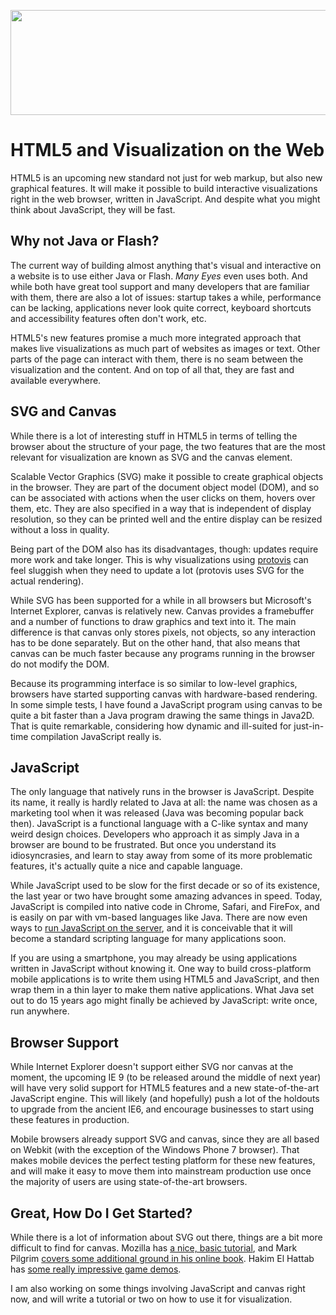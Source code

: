 <p align="center"><img src="https://media.eagereyes.org/media/2010/canvas.png" alt="" width="560" height="168" /></p>

# HTML5 and Visualization on the Web

HTML5 is an upcoming new standard not just for web markup, but also new graphical features. It will make it possible to build interactive visualizations right in the web browser, written in JavaScript. And despite what you might think about JavaScript, they will be fast.

## Why not Java or Flash?

The current way of building almost anything that's visual and interactive on a website is to use either Java or Flash. _Many Eyes_ even uses both. And while both have great tool support and many developers that are familiar with them, there are also a lot of issues: startup takes a while, performance can be lacking, applications never look quite correct, keyboard shortcuts and accessibility features often don't work, etc.

HTML5's new features promise a much more integrated approach that makes live visualizations as much part of websites as images or text. Other parts of the page can interact with them, there is no seam between the visualization and the content. And on top of all that, they are fast and available everywhere.

## SVG and Canvas

While there is a lot of interesting stuff in HTML5 in terms of telling the browser about the structure of your page, the two features that are the most relevant for visualization are known as SVG and the canvas element.

Scalable Vector Graphics (SVG) make it possible to create graphical objects in the browser. They are part of the document object model (DOM), and so can be associated with actions when the user clicks on them, hovers over them, etc. They are also specified in a way that is independent of display resolution, so they can be printed well and the entire display can be resized without a loss in quality.

Being part of the DOM also has its disadvantages, though: updates require more work and take longer. This is why visualizations using <a href="http://protovis.org/" target="_blank">protovis</a> can feel sluggish when they need to update a lot (protovis uses SVG for the actual rendering).

While SVG has been supported for a while in all browsers but Microsoft's Internet Explorer, canvas is relatively new. Canvas provides a framebuffer and a number of functions to draw graphics and text into it. The main difference is that canvas only stores pixels, not objects, so any interaction has to be done separately. But on the other hand, that also means that canvas can be much faster because any programs running in the browser do not modify the DOM.

Because its programming interface is so similar to low-level graphics, browsers have started supporting canvas with hardware-based rendering. In some simple tests, I have found a JavaScript program using canvas to be quite a bit faster than a Java program drawing the same things in Java2D. That is quite remarkable, considering how dynamic and ill-suited for just-in-time compilation JavaScript really is.

## JavaScript

The only language that natively runs in the browser is JavaScript. Despite its name, it really is hardly related to Java at all: the name was chosen as a marketing tool when it was released (Java was becoming popular back then). JavaScript is a functional language with a C-like syntax and many weird design choices. Developers who approach it as simply Java in a browser are bound to be frustrated. But once you understand its idiosyncrasies, and learn to stay away from some of its more problematic features, it's actually quite a nice and capable language.

While JavaScript used to be slow for the first decade or so of its existence, the last year or two have brought some amazing advances in speed. Today, JavaScript is compiled into native code in Chrome, Safari, and FireFox, and is easily on par with vm-based languages like Java. There are now even ways to <a href="http://nodejs.org/" target="_blank">run JavaScript on the server</a>, and it is conceivable that it will become a standard scripting language for many applications soon.

If you are using a smartphone, you may already be using applications written in JavaScript without knowing it. One way to build cross-platform mobile applications is to write them using HTML5 and JavaScript, and then wrap them in a thin layer to make them native applications. What Java set out to do 15 years ago might finally be achieved by JavaScript: write once, run anywhere.

## Browser Support

While Internet Explorer doesn't support either SVG nor canvas at the moment, the upcoming IE 9 (to be released around the middle of next year) will have very solid support for HTML5 features and a new state-of-the-art JavaScript engine. This will likely (and hopefully) push a lot of the holdouts to upgrade from the ancient IE6, and encourage businesses to start using these features in production.

Mobile browsers already support SVG and canvas, since they are all based on Webkit (with the exception of the Windows Phone 7 browser). That makes mobile devices the perfect testing platform for these new features, and will make it easy to move them into mainstream production use once the majority of users are using state-of-the-art browsers.

## Great, How Do I Get Started?

While there is a lot of information about SVG out there, things are a bit more difficult to find for canvas. Mozilla has <a href="https://developer.mozilla.org/en/canvas_tutorial" target="_blank">a nice, basic tutorial</a>, and Mark Pilgrim <a href="http://diveintohtml5.org/canvas.html" target="_blank">covers some additional ground in his online book</a>. Hakim El Hattab has <a href="http://hakim.se/experiments/">some really impressive game demos</a>.

I am also working on some things involving JavaScript and canvas right now, and will write a tutorial or two on how to use it for visualization.
